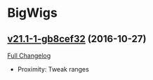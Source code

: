 # BigWigs

## [v21.1-1-gb8cef32](https://github.com/BigWigsMods/BigWigs/tree/b8cef3236fcb056464a1bfc0d41c26a8f8a18e08) (2016-10-27) [](#top)
[Full Changelog](https://github.com/BigWigsMods/BigWigs/compare/v21.1...b8cef3236fcb056464a1bfc0d41c26a8f8a18e08)

-   Proximity: Tweak ranges  
